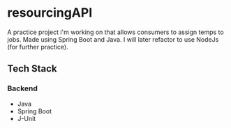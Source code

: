 # resourcingAPI

A practice project i'm working on that allows consumers to assign temps to jobs. Made using Spring Boot and Java. I will later refactor to use NodeJs (for further practice).

## Tech Stack

### Backend

- Java
- Spring Boot
- J-Unit



